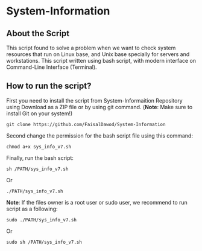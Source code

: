 # System-Information

## About the Script
This script found to solve a problem when we want to check system resources that run on Linux base, and Unix base specially for servers and workstations.
This script written using bash script, with modern interface on Command-Line Interface (Terminal).

## How to run the script?
First you need to install the script from System-Informaition Repository using Download as a ZIP file or by using git command. (**Note**: Make sure to install Git on your system!)
```
git clone https://github.com/FaisalDawod/System-Information
```
Second change the permission for the bash script file using this command:
```
chmod a+x sys_info_v7.sh
```
Finally, run the bash script:
```
sh /PATH/sys_info_v7.sh
```
Or
```
./PATH/sys_info_v7.sh
```

**Note**: If the files owner is a root user or sudo user, we recommend to run script as a following:
```
sudo ./PATH/sys_info_v7.sh
```
Or
```
sudo sh /PATH/sys_info_v7.sh
```
